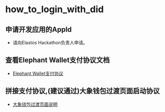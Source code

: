 # how_to_login_with_did

## 申请开发应用的AppId
   * 请向Elastos Hackathon负责人申请。

## 查看Elephant Wallet支付协议文档
- [Elephant Wallet支付协议](https://github.com/elastos/Elastos.Developer.Doc/blob/master/CN/4.%E9%92%B1%E5%8C%85%E5%AF%B9%E6%8E%A5/4.Elephant%E9%92%B1%E5%8C%85%E5%AF%B9%E6%8E%A5%E5%8D%8F%E8%AE%AE.md#elapay%E6%8C%87%E4%BB%A4)


## 拼接支付协议,(建议通过)大象钱包过渡页面启动协议
- [大象钱包过渡页面说明](./redirect_page.md)
